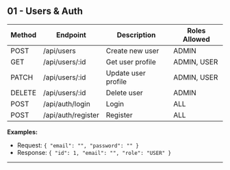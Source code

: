 ## 01 - Users & Auth

| Method | Endpoint       | Description             | Roles Allowed       |
|--------|---------------|------------------------|-------------------|
| POST   | /api/users     | Create new user         | ADMIN             |
| GET    | /api/users/:id | Get user profile        | ADMIN, USER       |
| PATCH  | /api/users/:id | Update user profile     | ADMIN, USER       |
| DELETE | /api/users/:id | Delete user             | ADMIN             |
| POST   | /api/auth/login| Login                   | ALL               |
| POST   | /api/auth/register | Register            | ALL               |

**Examples:**  
- Request: `{ "email": "", "password": "" }`  
- Response: `{ "id": 1, "email": "", "role": "USER" }`

---
